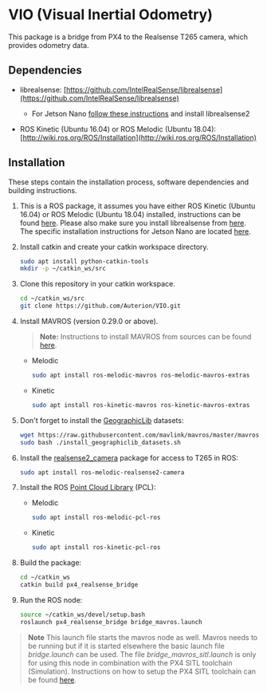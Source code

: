 # VIO (Visual Inertial Odometry)


This package is a bridge from PX4 to the Realsense T265 camera, which provides odometry data.

## Dependencies
* librealsense: [https://github.com/IntelRealSense/librealsense](https://github.com/IntelRealSense/librealsense)

   - For Jetson Nano [follow these instructions](https://github.com/IntelRealSense/librealsense/blob/master/doc/installation_jetson.md) and install librealsense2

* ROS Kinetic (Ubuntu 16.04) or ROS Melodic (Ubuntu 18.04): [http://wiki.ros.org/ROS/Installation](http://wiki.ros.org/ROS/Installation)


## Installation
These steps contain the installation process, software dependencies and building instructions.

1. This is a ROS package, it assumes you have either ROS Kinetic (Ubuntu 16.04) or ROS Melodic (Ubuntu 18.04) installed, instructions can be found [here](http://wiki.ros.org/ROS/Installation). Please also make sure you install librealsense from [here](https://github.com/IntelRealSense/librealsense). The specific installation instructions for Jetson Nano are located [here](https://github.com/IntelRealSense/librealsense/blob/master/doc/installation_jetson.md).

1. Install catkin and create your catkin workspace directory.

   ```bash
   sudo apt install python-catkin-tools
   mkdir -p ~/catkin_ws/src
   ```

1. Clone this repository in your catkin workspace.

   ```bash
   cd ~/catkin_ws/src
   git clone https://github.com/Auterion/VIO.git
   ```

1. Install MAVROS (version 0.29.0 or above).
   > **Note:** Instructions to install MAVROS from sources can be found [here](https://dev.px4.io/en/ros/mavros_installation.html).
   
   * Melodic
     ```bash
     sudo apt install ros-melodic-mavros ros-melodic-mavros-extras
     ```
   * Kinetic
     ```bash
     sudo apt install ros-kinetic-mavros ros-kinetic-mavros-extras
     ```

1. Don't forget to install the [GeographicLib](https://geographiclib.sourceforge.io/) datasets:
   ```bash
   wget https://raw.githubusercontent.com/mavlink/mavros/master/mavros/scripts/install_geographiclib_datasets.sh
   sudo bash ./install_geographiclib_datasets.sh   
   ```

1. Install the [realsense2_camera](https://github.com/IntelRealSense/realsense-ros#installation-instructions) package for access to T265 in ROS:
   ```bash
   sudo apt install ros-melodic-realsense2-camera
   ```

1. Install the ROS [Point Cloud Library](http://wiki.ros.org/pcl_ros) (PCL):

   * Melodic
     ```bash
     sudo apt install ros-melodic-pcl-ros
     ```
   * Kinetic
     ```bash
     sudo apt install ros-kinetic-pcl-ros
     ```

1. Build the package:

   ```bash
   cd ~/catkin_ws
   catkin build px4_realsense_bridge
   ```

1. Run the ROS node:

   ```bash
   source ~/catkin_ws/devel/setup.bash
   roslaunch px4_realsense_bridge bridge_mavros.launch
   ```

  > **Note** This launch file starts the mavros node as well. Mavros needs to be running but if it is started elsewhere the basic launch file *bridge.launch* can be used. The file *bridge_mavros_sitl.launch* is only for using this node in combination with the PX4 SITL toolchain (Simulation). Instructions on how to setup the PX4 SITL toolchain can be found [here](http://dev.px4.io/en/setup/dev_env_linux_ubuntu.html#common-dependencies). 
